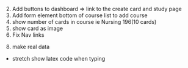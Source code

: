 <!-- 1. Organize images in frontend folder -->
<!-- 2. Fix dashboard CSS -->
2. Add buttons to dashboard => link to the create card and study page
4. Add form element bottom of course list to add course 
5. show number of cards in course ie Nursing 196(10 cards)
6. show card as image
6. Fix Nav links
<!-- stretch 7. Create user profile, link to it in nav -->
8. make real data

- stretch show latex code when typing